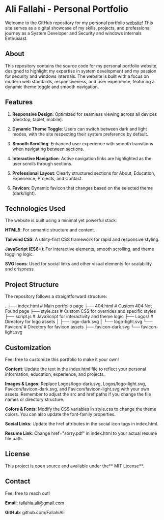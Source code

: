 # Ali Fallahi - Personal Portfolio
Welcome to the GitHub repository for my personal portfolio [website](fallahiali.github.io)! This site serves as a digital showcase of my skills, projects, and professional journey as a System Developer and Security and windows internals Enthusiast.

## About
This repository contains the source code for my personal portfolio website, designed to highlight my expertise in system development and my passion for security and windows internals. The website is built with a focus on modern web standards, responsiveness, and user experience, featuring a dynamic theme toggle and smooth navigation.

## Features
1. **Responsive Design**: Optimized for seamless viewing across all devices (desktop, tablet, mobile).

2. **Dynamic Theme Toggle**: Users can switch between dark and light modes, with the site respecting their system preference by default.

3. **Smooth Scrolling**: Enhanced user experience with smooth transitions when navigating between sections.

4. **Interactive Navigation**: Active navigation links are highlighted as the user scrolls through sections.

5. **Professional Layout**: Clearly structured sections for About, Education, Experience, Projects, and Contact.

6. **Favicon**: Dynamic favicon that changes based on the selected theme (dark/light).

## Technologies Used
The website is built using a minimal yet powerful stack:

**HTML5**: For semantic structure and content.

**Tailwind CSS**: A utility-first CSS framework for rapid and responsive styling.

**JavaScript (ES6+)**: For interactive elements, smooth scrolling, and theme toggling logic.

**SVG Icons**: Used for social links and other visual elements for scalability and crispness.

## Project Structure
The repository follows a straightforward structure:

.
├── index.html          # Main portfolio page
├── 404.html            # Custom 404 Not Found page
├── style.css           # Custom CSS for overrides and specific styles
├── script.js           # JavaScript for interactivity and theme logic
├── Logos/              # Directory for logo assets
│   ├── logo-dark.svg
│   └── logo-light.svg
└── Favicon/            # Directory for favicon assets
    ├── favicon-dark.svg
    └── favicon-light.svg

## Customization
Feel free to customize this portfolio to make it your own!

**Content**: Update the text in the index.html file to reflect your personal information, education, experience, and projects.

**Images & Logos**: Replace Logos/logo-dark.svg, Logos/logo-light.svg, Favicon/favicon-dark.svg, and Favicon/favicon-light.svg with your own assets. Remember to adjust the src and href paths if you change the file names or directory structure.

**Colors & Fonts**: Modify the CSS variables in style.css to change the theme colors. You can also update the font-family properties.

**Social Links**: Update the href attributes in the social icon <a> tags in index.html.

**Resume Link**: Change href="sorry.pdf" in index.html to your actual resume file path.

## License
This project is open source and available under the** MIT License**.

## Contact
Feel free to reach out!

**Email**: fallahia.ali@gmail.com

**GitHub**: github.com/FallahiAli
